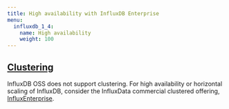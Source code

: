 ```yaml
---
title: High availability with InfluxDB Enterprise
menu:
  influxdb_1_4:
    name: High availability
    weight: 100
---
```



## [Clustering](/influxdb/v1.4/high_availability/clusters/)

InfluxDB OSS does not support clustering.
For high availability or horizontal scaling of InfluxDB, consider the InfluxData commercial clustered offering,
[InfluxEnterprise](https://portal.influxdata.com/).
